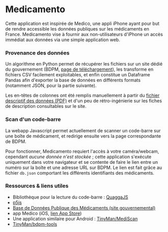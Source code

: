 # Medicamento

Cette application est inspirée de Medico, une appli iPhone ayant pour but de rendre accessible les données publiques sur les médicaments en France. Medicamento vise à fournir aux non-utilisateurs d'iPhone un accès immédiat aux données via une simple application web.

### Provenance des données

Un algorithme en Python permet de récupérer les fichiers sur un site dédié du gouvernement (BDPM, [page de téléchargement](http://base-donnees-publique.medicaments.gouv.fr/telechargement.php)), les transforme en fichiers CSV facilement exploitables, et enfin constitue un Dataframe Pandas afin d'exporter la base de données en différents formats (notamment JSON, pour la partie suivante).

Les en-têtes de colonnes ont été remplis manuellement à partir du [fichier descriptif des données (PDF)](http://base-donnees-publique.medicaments.gouv.fr/docs/Contenu_et_format_des_fichiers_telechargeables_dans_la_BDM_v1.pdf) et d'un peu de rétro-ingénierie sur les fiches de description consultables sur le site.

### Scan d'un code-barre

La webapp Javascript permet actuellement de scanner un code-barre sur une boîte de médicament, et redirige ensuite vers la page correspondante de BDPM.

Pour fonctionner, Medicamento requiert l'accès à votre caméra/webcam, cependant *aucune donnée n'est stockée* ; cette application s'exécute uniquement dans votre navigateur et se contente de faire le lien entre un numéro sur la boîte et une adresse URL sur BDPM. Le lien est fait grâce au fichier `db.json` comportant les différents identifiants des médicaments.


### Ressources & liens utiles

- Bibliothèque pour la lecture du code-barre : [QuaggaJS](http://base-donnees-publique.medicaments.gouv.fr/docs/Contenu_et_format_des_fichiers_telechargeables_dans_la_BDM_v1.pdf)
- [p5js](https://github.com/processing/p5.js)
- [Base de Données Publique des Médicaments (site gouvernemental)](http://base-donnees-publique.medicaments.gouv.fr)
- app Medico (iOS, [lien App Store](https://apps.apple.com/fr/app/medico/id1462935634))
- Une application similaire pour Android : [TinyMan/MediScan](https://github.com/TinyMan/MediScan)
- [TinyMan/bdpm-tools](https://github.com/TinyMan/bdpm-tools)
